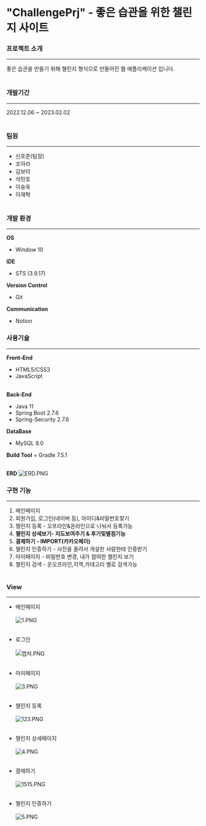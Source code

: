 # "ChallengePrj" - 좋은 습관을 위한 챌린지 사이트

### 프로젝트 소개
***
좋은 습관을 만들기 위해 챌린지 형식으로 만들어진 웹 애플리케이션 입니다.<br><br>
### 개발기간
***
2022.12.06 ~ 2023.02.02<br><br>
### 팀원
***
+ 신호준(팀장)
+ 조아라
+ 김보미
+ 석민호
+ 이숭욱
+ 이재혁<br><br>

### 개발 환경
---
<b>OS</b>
 + Window 10<br>

<b>IDE</b>
 + STS (3.9.17)<br>

<b>Version Control</b>
 + Git<br>

<b>Communication</b>
 + Notion

### 사용기술
***
<b>Front-End</b>
  + HTML5/CSS3
  + JavaScript<br><br>
  
<b>Back-End</b>
  + Java 11
  + Spring Boot 2.7.6
  + Spring-Security 2.7.6<br>

<b>DataBase</b>
  + MySQL 8.0<br>

<b>Build Tool</b>
    + Gradle 7.5.1<br><br>

<b>ERD</b>
![ERD.PNG](https://github.com/yjklp10/ChallengePrj/blob/master/ERD.PNG?raw=true)


### 구현 기능
***
1. 메인페이지
2. 회원가입, 로그인(네이버 등), 아이디&비밀번호찾기
3. 챌린지 등록 - 오프라인&온라인으로 나눠서 등록가능
4. <b>챌린지 상세보기- 지도보여주기 & 후기및별점기능</b>
5. <b>결제하기 - IMPORT(카카오페이)</b>
6. 챌린지 인증하기 - 사진을 올려서 개설한 사람한테 인증받기
7. 마이페이지 - 비밀번호 변경, 내가 참여한 챌린지 보기
8. 챌린지 검색 - 온오프라인,지역,카테고리 별로 검색가능<br><br>

### View
***
+ 메인페이지<br><br>
![1.PNG](https://github.com/yjklp10/ChallengePrj/blob/master/1.PNG?raw=true)<br><br>

+ 로그인<br><br>
![캡처.PNG](https://github.com/yjklp10/ChallengePrj/blob/master/캡처.PNG?raw=true)<br><br>

+ 마이페이지<br><br>
![3.PNG](https://github.com/yjklp10/ChallengePrj/blob/master/3.PNG?raw=true)<br><br>

+ 챌린지 등록<br><br>
![123.PNG](https://github.com/yjklp10/ChallengePrj/blob/master/123.PNG?raw=true)<br><br>

+ 챌린지 상세페이지<br><br>
![4.PNG](https://github.com/yjklp10/ChallengePrj/blob/master/4.PNG?raw=true)<br><br>

+ 결제하기<br><br>
![1515.PNG](https://github.com/yjklp10/ChallengePrj/blob/master/1515.PNG?raw=true)<br><br>

+ 챌린지 인증하기<br><br>
![5.PNG](https://github.com/yjklp10/ChallengePrj/blob/master/5.PNG?raw=true)<br><br>





